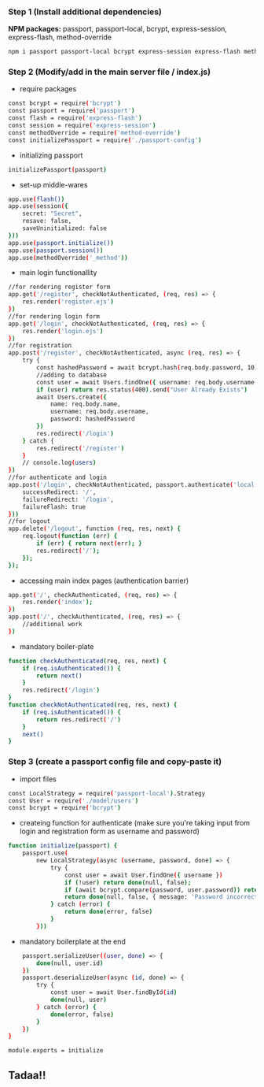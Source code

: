
### Step 1 (Install additional dependencies)

**NPM packages:** passport, passport-local, bcrypt, express-session, express-flash, method-override

```bash
npm i passport passport-local bcrypt express-session express-flash method-override
```

### Step 2  (Modify/add in the main server file / index.js)

- require packages
```bash
const bcrypt = require('bcrypt')
const passport = require('passport')
const flash = require('express-flash')
const session = require('express-session')
const methodOverride = require('method-override')
const initializePassport = require('./passport-config')
```

- initializing passport
```bash
initializePassport(passport)
```
- set-up middle-wares
```bash
app.use(flash())
app.use(session({
    secret: "Secret",
    resave: false,
    saveUninitialized: false
}))
app.use(passport.initialize())
app.use(passport.session())
app.use(methodOverride('_method'))
```

- main login functionallity
```bash
//for rendering register form
app.get('/register', checkNotAuthenticated, (req, res) => {
    res.render('register.ejs')
})
//for rendering login form 
app.get('/login', checkNotAuthenticated, (req, res) => {
    res.render('login.ejs')
})
//for registration 
app.post('/register', checkNotAuthenticated, async (req, res) => {
    try {
        const hashedPassword = await bcrypt.hash(req.body.password, 10)
        //adding to database
        const user = await Users.findOne({ username: req.body.username })
        if (user) return res.status(400).send("User Already Exists")
        await Users.create({
            name: req.body.name,
            username: req.body.username,
            password: hashedPassword
        })
        res.redirect('/login')
    } catch {
        res.redirect('/register')
    }
    // console.log(users)
})
//for authenticate and login
app.post('/login', checkNotAuthenticated, passport.authenticate('local', {
    successRedirect: '/',
    failureRedirect: '/login',
    failureFlash: true
}))
//for logout
app.delete('/logout', function (req, res, next) {
    req.logout(function (err) {
        if (err) { return next(err); }
        res.redirect('/');
    });
});
```

- accessing main index pages (authentication barrier)
```bash
app.get('/', checkAuthenticated, (req, res) => {
    res.render('index');
})
app.post('/', checkAuthenticated, (req, res) => {
    //additional work
})
```


- mandatory boiler-plate
```bash
function checkAuthenticated(req, res, next) {
    if (req.isAuthenticated()) {
        return next()
    }
    res.redirect('/login')
}
function checkNotAuthenticated(req, res, next) {
    if (req.isAuthenticated()) {
        return res.redirect('/')
    }
    next()
}
```
### Step 3 (create a passport config file and copy-paste it)
- import files 
```bash
const LocalStrategy = require('passport-local').Strategy
const User = require('./model/users')
const bcrypt = require('bcrypt')
```
- createing function for authenticate (make sure you're taking input from login and registration form as username and password)
```bash
function initialize(passport) {
    passport.use(
        new LocalStrategy(async (username, password, done) => {
            try {
                const user = await User.findOne({ username })
                if (!user) return done(null, false);
                if (await bcrypt.compare(password, user.password)) return done(null, user)
                return done(null, false, { message: 'Password incorrect' })
            } catch (error) {
                return done(error, false)
            }
        }))
```
- mandatory boilerplate at the end
```bash
    passport.serializeUser((user, done) => {
        done(null, user.id)
    })
    passport.deserializeUser(async (id, done) => {
        try {
            const user = await User.findById(id)
            done(null, user)
        } catch (error) {
            done(error, false)
        }
    })
}

module.exports = initialize
```

## Tadaa!!
